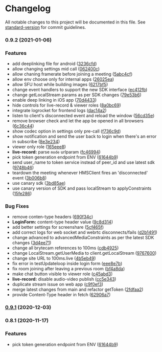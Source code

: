# Changelog

All notable changes to this project will be documented in this file. See [standard-version](https://github.com/conventional-changelog/standard-version) for commit guidelines.

### 0.9.2 (2021-01-06)


### Features

* add deeplinking file for android ([3236cfd](https://github.com/100mslive/webapp-internal/commit/3236cfd1bac1e57f453813c02047c2db8598c7f2))
* allow changing settings mid call ([062400c](https://github.com/100mslive/webapp-internal/commit/062400c593ec61b7d212e4bce1d5e490456a3bff))
* allow chaning framerate before joining a meeting ([5abc4cf](https://github.com/100mslive/webapp-internal/commit/5abc4cf7fd6a2195bcde29c4a7a3750ab3f3e0fb))
* allow env choose only for internal apps ([26025ea](https://github.com/100mslive/webapp-internal/commit/26025ea65fc589916557c43ffa2b1e685087f45e))
* allow SFU host while building images ([6217bf5](https://github.com/100mslive/webapp-internal/commit/6217bf553bf58d35e927f14c8d1ab40f25529ebc))
* change event handlers to support the new SDK interface ([ec412fb](https://github.com/100mslive/webapp-internal/commit/ec412fb61a9ae7d3feef069bd6860e15f7ef9d31))
* change getLocalStream params as per SDK changes ([79e53b6](https://github.com/100mslive/webapp-internal/commit/79e53b69bb9aff2d9652ce61d5afb631666d47bc))
* enable deep linking in iOS app ([70d4433](https://github.com/100mslive/webapp-internal/commit/70d4433030b9cd5dde7e59c682bb26b5e52dd6bb))
* hide controls for live-record & viewer roles ([8a0bc69](https://github.com/100mslive/webapp-internal/commit/8a0bc692e7258bc3225a24e07a7bb2d50e47bd32))
* integrate logrocket for frontend logs ([dac14a2](https://github.com/100mslive/webapp-internal/commit/dac14a22c5da59b3cf66b9fdc626bbac0be84857))
* listen to client's disconnected event and reload the window ([56cd35e](https://github.com/100mslive/webapp-internal/commit/56cd35e003c47e878390d6259df17d6f519ed534))
* remove browser check and let the app be opened in all browsers ([6c36c44](https://github.com/100mslive/webapp-internal/commit/6c36c440a73033d999a1c29640b351522f8274f7))
* show codec option in settings only pre-call ([f736c9d](https://github.com/100mslive/webapp-internal/commit/f736c9decf04b96a0f4f424cc66b70652eabee68))
* show notification and send the user back to login when there's an error in subscribe ([8e3e234](https://github.com/100mslive/webapp-internal/commit/8e3e234e4a7b8e9e35adc2b89c53aa335427182a))
* viewer only role ([165eee8](https://github.com/100mslive/webapp-internal/commit/165eee81a9be8e5e5a02f9ba3d2f18fb64f76842))
* **live-record:** parse `mode` urlparam ([fc46994](https://github.com/100mslive/webapp-internal/commit/fc46994626e29c5fdcf55791b9d2dfa4109ccfe4))
* pick token generation endpoint from ENV ([61644b9](https://github.com/100mslive/webapp-internal/commit/61644b9ca8d119efcfcc9531352216ab60b966f0))
* send user_name to token service instead of peer_id and use latest sdk ([9748b46](https://github.com/100mslive/webapp-internal/commit/9748b4689552b6ac9673b0c12d09afe99ca1e466))
* teardown the meeting whenever HMSClient fires an 'disconnected' event ([3b006b8](https://github.com/100mslive/webapp-internal/commit/3b006b8b3d72e814ff186d2291da3f3a7436cc71))
* use canary sdk ([3bd85ae](https://github.com/100mslive/webapp-internal/commit/3bd85ae136bbf0982c95358a2ede28deb9e14804))
* use canary version of SDK and pass localStream to applyConstraints ([15fe286](https://github.com/100mslive/webapp-internal/commit/15fe28615373587984d15229964d1bbc80c18b14))


### Bug Fixes

* remove conten-type headers ([690f34c](https://github.com/100mslive/webapp-internal/commit/690f34cdb89fef2bce9c3f68b7bd6cce6fed7b39))
* **LoginForm:** content-type header value ([9c8d314](https://github.com/100mslive/webapp-internal/commit/9c8d314e451e7271ec80ac95f2e7a59e7506c06a))
* add better settings for screenshare ([5cf465f](https://github.com/100mslive/webapp-internal/commit/5cf465fd01d93aa0f7b15b38bc8201024a3ff87e))
* add correct logs for web socket and webrtc disconnects/fails ([d2b1491](https://github.com/100mslive/webapp-internal/commit/d2b1491c40a83577f5705d21f5c649f9833366c6))
* change advanced to advancedMediaConstraints as per the latest SDK changes ([3d4ee71](https://github.com/100mslive/webapp-internal/commit/3d4ee7174c4b9ef27353bcbcd78ea9dcc2bd27fb))
* change all brytecam references to 100ms ([cdb4925](https://github.com/100mslive/webapp-internal/commit/cdb492545b3f4e64e62ab214b1f3d884b870fe15))
* change LocalStream.getUserMedia to client.getLocalStream ([9767600](https://github.com/100mslive/webapp-internal/commit/9767600af7b1abf181cfa618130a01bcd17e0770))
* change site URL to 100ms.live ([4b5eb49](https://github.com/100mslive/webapp-internal/commit/4b5eb4994925b681dd621c9ca41da5dae629c334))
* fix error in testUpdateloop inside login form ([eee8e7b](https://github.com/100mslive/webapp-internal/commit/eee8e7bea8849afa5ba6f58f9467c5cb682ee3b9))
* fix room joining after leaving a previous room ([bf4a8da](https://github.com/100mslive/webapp-internal/commit/bf4a8da86a1bb00510847e92e7ed828db15e5259))
* make chat button visible to viewer role ([c45abd3](https://github.com/100mslive/webapp-internal/commit/c45abd3bc68a046721b6d63b6cba0713022a3732))
* **live-record:** disable audio-video publish ([cc5e343](https://github.com/100mslive/webapp-internal/commit/cc5e343a7cd6911ff67ea7b6350875a51f67e4a0))
* duplicate stream issue on web app ([c9f0ef3](https://github.com/100mslive/webapp-internal/commit/c9f0ef3ef6d956b4a92108ba78ceda9defbd6b58))
* merge latest changes from main and refactor getToken ([2fdfaa2](https://github.com/100mslive/webapp-internal/commit/2fdfaa2d51d6ccc2813a5c5f1d4acba78ed88836))
* provide Content-Type header in fetch ([62906a7](https://github.com/100mslive/webapp-internal/commit/62906a73581055152fae9b692197be34530cac7a))

### [0.9.1](https://github.com/100mslive/sample-app-web/compare/v0.9.0...v0.9.1) (2020-12-03)

### 0.8.1 (2020-11-17)


### Features

* pick token generation endpoint from ENV ([61644b9](https://github.com/100mslive/sample-app-web/commit/61644b9ca8d119efcfcc9531352216ab60b966f0))
